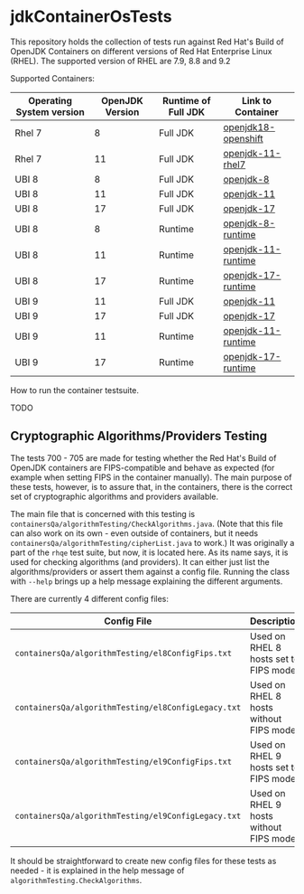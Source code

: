 # jdkContainerOsTests

This repository holds the collection of tests run against Red Hat's Build of OpenJDK Containers on different versions of Red Hat Enterprise Linux (RHEL). The supported version of RHEL are 7.9, 8.8 and 9.2

Supported Containers:

| Operating System version | OpenJDK Version | Runtime of Full JDK | Link to Container                                                                                                                    |
|--------------------------|-----------------|---------------------|--------------------------------------------------------------------------------------------------------------------------------------|
| Rhel 7                   | 8               | Full JDK            | [openjdk18-openshift](https://catalog.redhat.com/software/containers/redhat-openjdk-18/openjdk18-openshift/58ada5701fbe981673cd6b10) |
| Rhel 7                   | 11              | Full JDK            | [openjdk-11-rhel7](https://catalog.redhat.com/software/containers/openjdk/openjdk-11-rhel7/5bf57185dd19c775cddc4ce5)                 |
| UBI 8                    | 8               | Full JDK            | [openjdk-8](https://catalog.redhat.com/software/containers/ubi8/openjdk-8/5dd6a48dbed8bd164a09589a)                                  |
| UBI 8                    | 11              | Full JDK            | [openjdk-11](https://catalog.redhat.com/software/containers/ubi8/openjdk-11/5dd6a4b45a13461646f677f4)                                |
| UBI 8                    | 17              | Full JDK            | [openjdk-17](https://catalog.redhat.com/software/containers/ubi8/openjdk-17/618bdbf34ae3739687568813)                                |
| UBI 8                    | 8               | Runtime             | [openjdk-8-runtime](https://catalog.redhat.com/software/containers/ubi8/openjdk-8-runtime/6048ed07dbb14c0b8248bdc4)                  |
| UBI 8                    | 11              | Runtime             | [openjdk-11-runtime](https://catalog.redhat.com/software/containers/ubi8/openjdk-11-runtime/606dcb7d0f75e8ece4deec1f)                |
| UBI 8                    | 17              | Runtime             | [openjdk-17-runtime](https://catalog.redhat.com/software/containers/ubi8/openjdk-17-runtime/618bdc5f843af1624c4e4ba8)                |
| UBI 9                    | 11              | Full JDK            | [openjdk-11](https://catalog.redhat.com/software/containers/ubi9/openjdk-11/61ee7bafed74b2ffb22b07ab)                                |
| UBI 9                    | 17              | Full JDK            | [openjdk-17](https://catalog.redhat.com/software/containers/ubi9/openjdk-17/61ee7c26ed74b2ffb22b07f6)                                |
| UBI 9                    | 11              | Runtime             | [openjdk-11-runtime](https://catalog.redhat.com/software/containers/ubi9/openjdk-11-runtime/61ee7d1c33f211c45407a91c)                |
| UBI 9                    | 17              | Runtime             | [openjdk-17-runtime](https://catalog.redhat.com/software/containers/ubi9/openjdk-17-runtime/61ee7d45384a3eb331996bee)                |

How to run the container testsuite.

TODO

## Cryptographic Algorithms/Providers Testing
The tests 700 - 705 are made for testing whether the Red Hat's Build of OpenJDK containers are FIPS-compatible and behave as expected (for example when setting FIPS in the container manually).
The main purpose of these tests, however, is to assure that, in the containers, there is the correct set of cryptographic algorithms and providers available.

The main file that is concerned with this testing is `containersQa/algorithmTesting/CheckAlgorithms.java`.
(Note that this file can also work on its own - even outside of containers, but it needs `containersQa/algorithmTesting/cipherList.java` to work.)
It was originally a part of the `rhqe` test suite, but now, it is located here.
As its name says, it is used for checking algorithms (and providers).
It can either just list the algorithms/providers or assert them against a config file.
Running the class with `--help` brings up a help message explaining the different arguments.

There are currently 4 different config files:

| Config File                                         | Description                             |
|-----------------------------------------------------|-----------------------------------------|
| `containersQa/algorithmTesting/el8ConfigFips.txt`   | Used on RHEL 8 hosts set to FIPS mode.  |
| `containersQa/algorithmTesting/el8ConfigLegacy.txt` | Used on RHEL 8 hosts without FIPS mode. |
| `containersQa/algorithmTesting/el9ConfigFips.txt`   | Used on RHEL 9 hosts set to FIPS mode.  |
| `containersQa/algorithmTesting/el9ConfigLegacy.txt` | Used on RHEL 9 hosts without FIPS mode. |

It should be straightforward to create new config files for these tests as needed - it is explained in the help message of `algorithmTesting.CheckAlgorithms`. 
